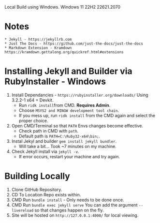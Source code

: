 Local Build using Windows.
Windows 11 22H2 22621.2070

# Notes
    * Jekyll - https://jekyllrb.com
    * Just The Docs - https://github.com/just-the-docs/just-the-docs
    * Markdown Extension - Kramdown https://kramdown.gettalong.org/quickref.html#extensions

# Installing Jekyll and Builder via RubyInstaller - Windows
1. Install Dependancies - `https://rubyinstaller.org/downloads/` Using 3.2.2-1 x64 + Devkit.
    * Run `ridk install`from CMD. **Requires Admin**.
    * Choose `MSYS2 and MINGW development tool chain`.
    * If you mess up, run `ridk install` from the CMD again and select the proper choice.
2. Open CMD/Terminal so that `PATH` Envs changes become effective.
    * Check path in CMD with `path`.
    * Default path is `PATH=C:\Ruby32-x64\bin;`.
3. Instal Jekyl and builder `gem install jekyll bundler`.
    * Will take a bit... Took ~7 minutes on my machine.
4. Check Jekyll install via `jekyll -v`.
    * If error occurs, restart your machine and try again.

# Building Locally
1. Clone GitHub Repository.
2. CD To Location Repo exists within.
3. CMD Run `bundle install` - Only needs to be done once.
4. CMD Run `bundle exec jekyll serve` You can add the argument `--livereload` so that changes happen on the fly.
5. Site will be hosted on `http://127.0.0.1:4000/` for local viewing.
